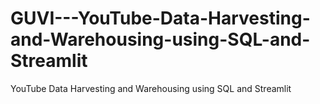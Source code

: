 # GUVI---YouTube-Data-Harvesting-and-Warehousing-using-SQL-and-Streamlit
YouTube Data Harvesting and Warehousing using SQL and Streamlit

